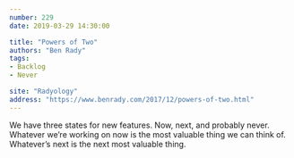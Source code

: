 ```yaml
---
number: 229
date: 2019-03-29 14:30:00

title: "Powers of Two"
authors: "Ben Rady"
tags:
- Backlog
- Never

site: "Radyology"
address: "https://www.benrady.com/2017/12/powers-of-two.html"
---
```


We have three states for new features. Now, next, and probably never. Whatever we’re working on now is the most valuable thing we can think of. Whatever’s next is the next most valuable thing.
